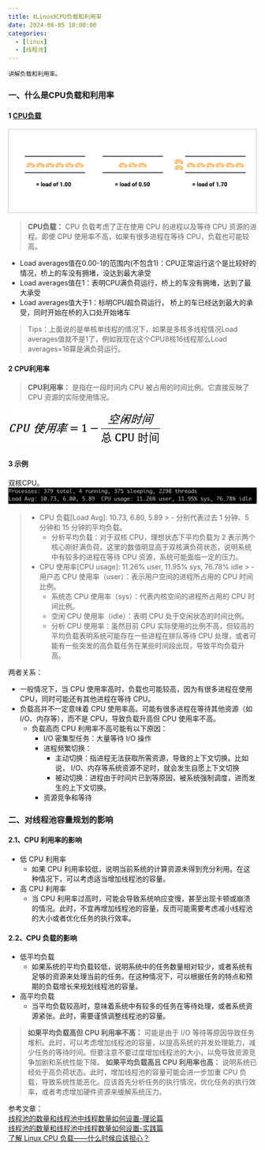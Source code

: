 ```yaml
---
title: 《Linux》CPU负载和利用率
date: 2024-06-05 10:00:00
categories:
  - [linux]
  - [线程池]
---
```


    讲解负载和利用率。

### 一、什么是CPU负载和利用率
#### 1 [CPU负载](https://scoutapm.com/blog/understanding-load-averages)
![CPU负载](2024-06-05-Linux-CPU负载和利用率/cpu负载.png)
> **CPU负载：** CPU 负载考虑了正在使用 CPU 的进程以及等待 CPU 资源的进程。即使 CPU 使用率不高，如果有很多进程在等待 CPU，负载也可能较高。
<!-- more -->
- Load averages值在0.00-1的范围内(不包含1)：CPU正常运行这个是比较好的情况，桥上的车没有拥堵，没达到最大承受
- Load averages值在1：表明CPU满负荷运行，桥上的车没有拥堵，达到了最大承受
- Load averages值大于1：标明CPU超负荷运行， 桥上的车已经达到最大的承受，同时开始在桥的入口处开始堵车
> Tips：上面说的是单核单线程的情况下，如果是多核多线程情况Load averages值就不是1了，例如我现在这个CPU8核16线程那么Load averages=16算是满负荷运行。

#### 2 CPU利用率
> **CPU利用率：** 是指在一段时间内 CPU 被占用的时间比例。它直接反映了 CPU 资源的实际使用情况。

![CPU利用率](2024-06-05-Linux-CPU负载和利用率/CPU利用率.png)

#### 3 示例
双核CPU。
![CPU负载示例](2024-06-05-Linux-CPU负载和利用率/CPU负载示例.png)
> - CPU 负载[Load Avg]: 10.73, 6.80, 5.89
    >   - 分别代表过去 1 分钟、5 分钟和 15 分钟的平均负载。
>   - 分析平均负载：对于双核 CPU，理想状态下平均负载为 2 表示两个核心刚好满负荷。这里的数值明显高于双核满负荷状态，说明系统中有较多的进程在等待 CPU 资源，系统可能面临一定的压力。
> - CPU 使用率[CPU usage]: 11.26% user, 11.95% sys, 76.78% idle
    >   - 用户态 CPU 使用率（user）：表示用户空间的进程所占用的 CPU 时间比例。
>   - 系统态 CPU 使用率（sys）：代表内核空间的进程所占用的 CPU 时间比例。
>   - 空闲 CPU 使用率（idle）：表明 CPU 处于空闲状态的时间比例。
>   - 分析 CPU 使用率：虽然目前 CPU 实际使用的比例不高，但较高的平均负载表明系统可能存在一些进程在排队等待 CPU 处理，或者可能有一些突发的高负载任务在某些时间段出现，导致平均负载升高。


两者关系：
- 一般情况下，当 CPU 使用率高时，负载也可能较高，因为有很多进程在使用 CPU，同时可能还有其他进程在等待 CPU。
- 负载高并不一定意味着 CPU 使用率高。可能有很多进程在等待其他资源（如 I/O、内存等），而不是 CPU，导致负载升高但 CPU 使用率不高。
  - 负载高而 CPU 利用率不高可能有以下原因：
    - I/O 密集型任务：大量等待 I/O 操作
    - 进程频繁切换：
      - 主动切换：指进程无法获取所需资源，导致的上下文切换。比如说， I/O、内存等系统资源不足时，就会发生自愿上下文切换
      - 被动切换：进程由于时间片已到等原因，被系统强制调度，进而发生的上下文切换。
    - 资源竞争和等待

### 二、对线程池容量规划的影响
#### 2.1、CPU 利用率的影响
- 低 CPU 利用率
  - 如果 CPU 利用率较低，说明当前系统的计算资源未得到充分利用。在这种情况下，可以考虑适当增加线程池的容量。
- 高 CPU 利用率
  - 当 CPU 利用率过高时，可能会导致系统响应变慢，甚至出现卡顿或崩溃的情况。此时，不宜再增加线程池的容量，反而可能需要考虑减小线程池的大小或者优化任务的执行效率。

#### 2.2、CPU 负载的影响
- 低平均负载
  - 如果系统的平均负载较低，说明系统中的任务数量相对较少，或者系统有足够的资源来处理当前的任务。在这种情况下，可以根据任务的特点和预期的负载增长来规划线程池的容量。
- 高平均负载
  - 当平均负载较高时，意味着系统中有较多的任务在等待处理，或者系统资源紧张。此时，需要谨慎调整线程池的容量。
> **如果平均负载高但 CPU 利用率不高：** 可能是由于 I/O 等待等原因导致任务堆积。此时，可以考虑增加线程池的容量，以提高系统的并发处理能力，减少任务的等待时间。但要注意不要过度增加线程池的大小，以免导致资源竞争加剧和系统性能下降。
> **如果平均负载高且 CPU 利用率也高：** 说明系统已经处于高负荷状态。此时，增加线程池的容量可能会进一步加重 CPU 负载，导致系统性能恶化。应该首先分析任务的执行情况，优化任务的执行效率，或者考虑增加硬件资源来缓解系统压力。

参考文章：   
[线程池的数量和线程池中线程数量如何设置-理论篇](https://juejin.cn/post/7066675779966337031)     
[线程池的数量和线程池中线程数量如何设置-实践篇](https://juejin.cn/post/7067183465224994852)     
[了解 Linux CPU 负载——什么时候应该担心？](https://scoutapm.com/blog/understanding-load-averages)
